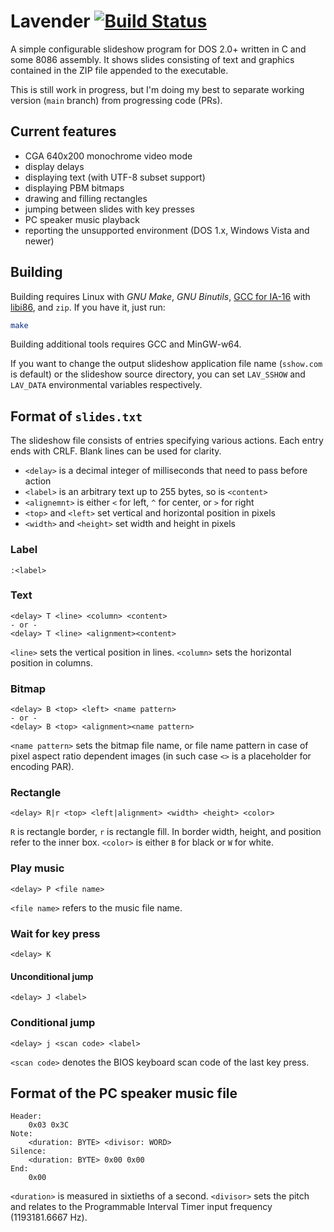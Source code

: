 # Lavender [![Build Status](https://dev.azure.com/celones/thecatkitty-gh-public/_apis/build/status/thecatkitty.lavender?branchName=main)](https://dev.azure.com/celones/thecatkitty-gh-public/_build/latest?definitionId=3&branchName=main)

A simple configurable slideshow program for DOS 2.0+ written in C and some 8086 assembly. It shows slides consisting of text and graphics contained in the ZIP file appended to the executable.

This is still work in progress, but I'm doing my best to separate working version (`main` branch) from progressing code (PRs).

## Current features
* CGA 640x200 monochrome video mode
* display delays
* displaying text (with UTF-8 subset support)
* displaying PBM bitmaps
* drawing and filling rectangles
* jumping between slides with key presses
* PC speaker music playback
* reporting the unsupported environment (DOS 1.x, Windows Vista and newer)

## Building
Building requires Linux with *GNU Make*, *GNU Binutils*, [GCC for IA-16](https://github.com/tkchia/gcc-ia16/) with [libi86](https://github.com/tkchia/libi86/), and `zip`. If you have it, just run:
```sh
make
```

Building additional tools requires GCC and MinGW-w64.

If you want to change the output slideshow application file name (`sshow.com` is default) or the slideshow source directory, you can set `LAV_SSHOW` and `LAV_DATA` environmental variables respectively.

## Format of `slides.txt`
The slideshow file consists of entries specifying various actions. Each entry ends with CRLF. Blank lines can be used for clarity.

- `<delay>` is a decimal integer of milliseconds that need to pass before action
- `<label>` is an arbitrary text up to 255 bytes, so is `<content>`
- `<alignemnt>` is either `<` for left, `^` for center, or `>` for right
- `<top>` and `<left>` set vertical and horizontal position in pixels
- `<width>` and `<height>` set width and height in pixels

### Label
```
:<label>
```

### Text
```
<delay> T <line> <column> <content>
- or -
<delay> T <line> <alignment><content>
```

`<line>` sets the vertical position in lines.
`<column>` sets the horizontal position in columns.

### Bitmap
```
<delay> B <top> <left> <name pattern>
- or -
<delay> B <top> <alignment><name pattern>
```

`<name pattern>` sets the bitmap file name, or file name pattern in case of pixel aspect ratio dependent images (in such case `<>` is a placeholder for encoding PAR).

### Rectangle
```
<delay> R|r <top> <left|alignment> <width> <height> <color>
```

`R` is rectangle border, `r` is rectangle fill. In border width, height, and position refer to the inner box.
`<color>` is either `B` for black or `W` for white.

### Play music
```
<delay> P <file name>
```
`<file name>` refers to the music file name.

### Wait for key press
```
<delay> K
```

#### Unconditional jump
```
<delay> J <label>
```

### Conditional jump
```
<delay> j <scan code> <label>
```

`<scan code>` denotes the BIOS keyboard scan code of the last key press.

## Format of the PC speaker music file
```
Header:
    0x03 0x3C
Note:
    <duration: BYTE> <divisor: WORD>
Silence:
    <duration: BYTE> 0x00 0x00
End:
    0x00
```

`<duration>` is measured in sixtieths of a second.
`<divisor>` sets the pitch and relates to the Programmable Interval Timer input frequency (1193181.6667 Hz).

